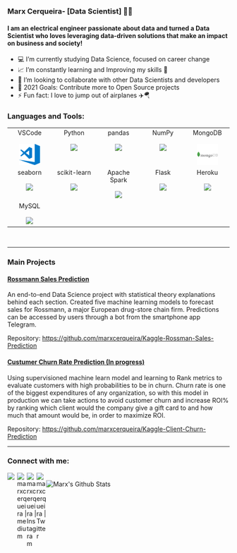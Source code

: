 ### Marx Cerqueira- [Data Scientist] 👨‍💻

#### I am an electrical engineer passionate about data and turned a Data Scientist who loves leveraging data-driven solutions that make an impact on business and society!

- 💻 I’m currently studying Data Science, focused on career change
- 📈 I’m constantly learning and Improving my skills 🤣
- 👯 I’m looking to collaborate with other Data Scientists and developers 
- 🥅 2021 Goals: Contribute more to Open Source projects
- ⚡ Fun fact: I love to jump out of airplanes ✈️🪂

### Languages and Tools:
<p align="left">
 <table>
  <tbody>
    <tr valign="top">
      <td width="20%" align="center">
        <span>VSCode</span><br><br>
        <img height="48px" src="https://raw.githubusercontent.com/github/explore/80688e429a7d4ef2fca1e82350fe8e3517d3494d/topics/visual-studio-code/visual-studio-code.png">
      </td>
      <td width="20%" align="center">
        <span>Python</span><br><br>
        <img height="48px" src="https://cdn.svgporn.com/logos/python.svg">
      </td>
      <td width="20%" align="center">
        <span>pandas</span><br><br>
        <img height="48px" src="https://pandas.pydata.org/static/img/pandas.svg">
      </td>
      <td width="20%" align="center">
        <span>NumPy</span><br><br>
        <img height="48px" src="https://numpy.org/images/logos/numpy.svg">
      </td>
      <td width="20%" align="center">
        <span>MongoDB</span><br><br>
        <img height="48px" src="https://raw.githubusercontent.com/github/explore/80688e429a7d4ef2fca1e82350fe8e3517d3494d/topics/mongodb/mongodb.png">
      </td>
    </tr>
    <tr valign="top">
      <td width="20%" align="center">
        <span>seaborn</span><br><br>
        <img height="48px" src="https://seaborn.pydata.org/_static/logo-wide-lightbg.svg">
      </td>
      <td width="20%" align="center">
        <span>scikit-learn</span><br><br>
        <img height="48px" src="https://scikit-learn.org/stable/_images/scikit-learn-logo-notext.png">
      </td>
      </td>
      <td width="20%" align="center">
        <span>Apache Spark</span><br><br>
        <img height="48px" src="https://upload.wikimedia.org/wikipedia/commons/thumb/f/f3/Apache_Spark_logo.svg/1200px-Apache_Spark_logo.svg.png">
      </td>
    <td width="20%" align="center">
        <span>Flask</span><br><br>
        <img height="48px" src="https://flask.palletsprojects.com/en/1.1.x/_images/flask-logo.png">
      </td>
      <td width="20%" align="center">
        <span>Heroku</span><br><br>
        <img height="48px" src="https://blog.4linux.com.br/wp-content/uploads/2018/01/Heroku.png">
   </tr>
      <td width="20%" align="center">
        <span>MySQL</span><br><br>
        <img height="58" src="https://img2.gratispng.com/20180819/xv/kisspng-logo-mysql-cluster-database-oracle-corporation-macrosolution-5b7962c3aaa0d2.7413479715346817956989.jpg">
      </td>
    </tr>
  </tbody>
</table>
</p>

<br />

---

### Main Projects

#### [Rossmann Sales Prediction](https://github.com/marxcerqueira/Kaggle-Rossman-Sales-Prediction)

An end-to-end Data Science project with statistical theory explanations behind each section. Created five machine learning models to forecast sales for Rossmann, a major European drug-store chain firm. Predictions can be accessed by users through a bot from the smartphone app Telegram. 

Repository: https://github.com/marxcerqueira/Kaggle-Rossman-Sales-Prediction

#### [Custumer Churn Rate Prediction (In progress)](https://github.com/marxcerqueira/Kaggle-Client-Churn-Prediction)

Using supervisioned machine learn model and learning to Rank metrics to evaluate customers with high probabilities to be in churn. Churn rate is one of the biggest expenditures of any organization, so with this model in production we can take actions to avoid customer churn and increase ROI% by ranking which client would the company give a gift card to and how much that amount would be, in order to maximize ROI.

Repository: https://github.com/marxcerqueira/Kaggle-Client-Churn-Prediction

---

### Connect with me:

[<img align="left"  width="22px" src="https://cdn.jsdelivr.net/npm/simple-icons@3.4.0/icons/linkedin.svg" />](https://www.linkedin.com/in/marxcerqueira/)

[<img align="left" alt="marxcerqueira | medium" width="22px" src="https://cdn.jsdelivr.net/npm/simple-icons@3.4.0/icons/medium.svg" />][medium]

[<img align="left" alt="marxcerqueira | Instagram" width="22px" src="https://cdn.jsdelivr.net/npm/simple-icons@v3/icons/instagram.svg" />][instagram]

[<img align="left" alt="marxcerqueira | Twitter" width="22px" src="https://cdn.jsdelivr.net/npm/simple-icons@v3/icons/twitter.svg" />][twitter]

<br />

<img align="left" alt="Marx's Github Stats" src="https://github-readme-stats.vercel.app/api?username=marxcerqueira&show_icons=true&hide_border=true" />

[medium]: https://medium.com/@marxcerqueira
[linkedin]: linkedin.com/in/marxcerqueira
[instagram]: https://instagram.com/marxcerqueira
[twitter]: https://twitter.com/marxcerqueira
